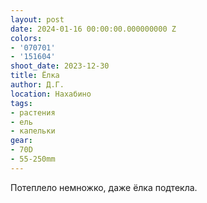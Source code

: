 ```yaml
---
layout: post
date: 2024-01-16 00:00:00.000000000 Z
colors:
- '070701'
- '151604'
shoot_date: 2023-12-30
title: Ёлка
author: Д.Г.
location: Нахабино
tags:
- растения
- ель
- капельки
gear:
- 70D
- 55-250mm
---
```

Потеплело немножко, даже ёлка подтекла.

